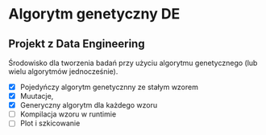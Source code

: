 # Algorytm genetyczny DE

## Projekt z Data Engineering  

Środowisko dla tworzenia badań przy użyciu algorytmu genetycznego (lub wielu algorytmów jednocześnie). 

- [x] Pojedyńczy algorytm genetycznny ze stałym wzorem
- [x] Muutacje, 
- [x] Generyczny algorytm dla każdego wzoru
- [ ] Kompilacja wzoru w runtimie
- [ ] Plot i szkicowanie
